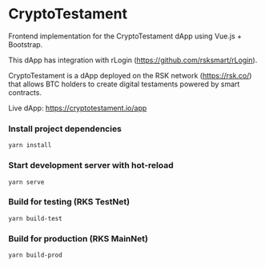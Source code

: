 # CryptoTestament
Frontend implementation for the CryptoTestament dApp using Vue.js + Bootstrap.

This dApp has integration with rLogin (https://github.com/rsksmart/rLogin).

CryptoTestament is a dApp deployed on the RSK network (https://rsk.co/) that allows BTC holders to create digital testaments powered by smart contracts.

Live dApp: https://cryptotestament.io/app


### Install project dependencies
```
yarn install
```

### Start development server with hot-reload
```
yarn serve
```

### Build for testing (RKS TestNet)
```
yarn build-test
```

### Build for production (RKS MainNet)
```
yarn build-prod
```
